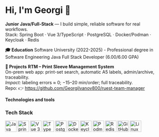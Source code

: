 # Hi, I'm Georgi 👋

**Junior Java/Full-Stack** — I build simple, reliable software for real workflows.  
Stack: Spring Boot · Vue 3/TypeScript · PostgreSQL · Docker/Podman · Keycloak · Redis

**🎓 Education**
Software University (2022-2025) - Professional degree in Software Engineering Java Full Stack Developer (6.00/6.00 GPA)

**🔭 Projects**
 **RTM – Print Sleeve Management System**  
  On-prem web app: print-set search, automatic A5 labels, admin/archive, traceability.  
  *Impact:* labeling errors ≈ 0; −15–20 min/order; full traceability.  
  Repo: 👉 <https://github.com/GeorgiIvanov800/ruest-team-manager>

**Technologies and tools**
### Tech Stack
<p align="left">
  <img src="https://cdn.jsdelivr.net/gh/devicons/devicon/icons/java/java-original.svg" height="36" alt="Java"/>
  <img src="https://cdn.jsdelivr.net/gh/devicons/devicon/icons/spring/spring-original.svg" height="36" alt="Spring Boot"/>
  <img src="https://cdn.jsdelivr.net/gh/devicons/devicon/icons/vuejs/vuejs-original.svg" height="36" alt="Vue 3"/>
  <img src="https://cdn.jsdelivr.net/gh/devicons/devicon/icons/typescript/typescript-original.svg" height="36" alt="TypeScript"/>
  <img src="https://cdn.jsdelivr.net/gh/devicons/devicon/icons/postgresql/postgresql-original.svg" height="36" alt="PostgreSQL"/>
  <img src="https://cdn.jsdelivr.net/gh/devicons/devicon/icons/docker/docker-original.svg" height="36" alt="Docker"/>
  <img src="https://cdn.simpleicons.org/keycloak/000000" height="36" alt="Keycloak"/>
  <img src="https://cdn.simpleicons.org/podman/892CA0" height="36" alt="Podman"/>
  <img src="https://cdn.jsdelivr.net/gh/devicons/devicon/icons/redis/redis-original.svg" height="36" alt="Redis"/>
  <img src="https://cdn.simpleicons.org/githubactions/2088FF" height="36" alt="GitHub Actions"/>
  <img src="https://cdn.jsdelivr.net/gh/devicons/devicon/icons/linux/linux-original.svg" height="36" alt="Linux"/>
</p>


